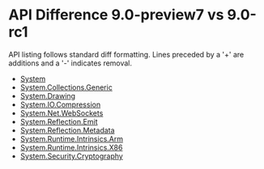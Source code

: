 # API Difference 9.0-preview7 vs 9.0-rc1

API listing follows standard diff formatting.
Lines preceded by a '+' are additions and a '-' indicates removal.

* [System](9.0-rc1_System.md)
* [System.Collections.Generic](9.0-rc1_System.Collections.Generic.md)
* [System.Drawing](9.0-rc1_System.Drawing.md)
* [System.IO.Compression](9.0-rc1_System.IO.Compression.md)
* [System.Net.WebSockets](9.0-rc1_System.Net.WebSockets.md)
* [System.Reflection.Emit](9.0-rc1_System.Reflection.Emit.md)
* [System.Reflection.Metadata](9.0-rc1_System.Reflection.Metadata.md)
* [System.Runtime.Intrinsics.Arm](9.0-rc1_System.Runtime.Intrinsics.Arm.md)
* [System.Runtime.Intrinsics.X86](9.0-rc1_System.Runtime.Intrinsics.X86.md)
* [System.Security.Cryptography](9.0-rc1_System.Security.Cryptography.md)
